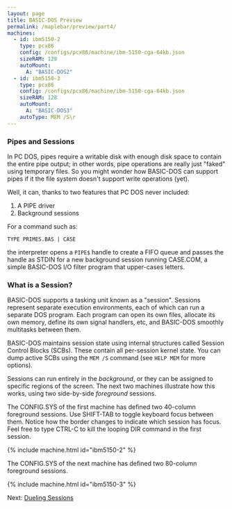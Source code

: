 ```yaml
---
layout: page
title: BASIC-DOS Preview
permalink: /maplebar/preview/part4/
machines:
  - id: ibm5150-2
    type: pcx86
    config: /configs/pcx86/machine/ibm-5150-cga-64kb.json
    sizeRAM: 128
    autoMount:
      A: "BASIC-DOS2"
  - id: ibm5150-3
    type: pcx86
    config: /configs/pcx86/machine/ibm-5150-cga-64kb.json
    sizeRAM: 128
    autoMount:
      A: "BASIC-DOS3"
    autoType: MEM /S\r
---
```


### Pipes and Sessions

In PC DOS, pipes require a writable disk with enough disk space to contain the
entire pipe output; in other words, pipe operations are really just "faked"
using temporary files.  So you might wonder how BASIC-DOS can support pipes if
it the file system doesn't support write operations (yet).

Well, it can, thanks to two features that PC DOS never included:

 1. A PIPE driver
 2. Background sessions

For a command such as:

    TYPE PRIMES.BAS | CASE

the interpreter opens a `PIPE$` handle to create a FIFO queue and passes
the handle as STDIN for a new background session running CASE.COM, a simple
BASIC-DOS I/O filter program that upper-cases letters.

### What is a Session?

BASIC-DOS supports a tasking unit known as a "session".  Sessions represent
separate execution environments, each of which can run a separate DOS program.
Each program can open its own files, allocate its own memory, define its own
signal handlers, etc, and BASIC-DOS smoothly multitasks between them.

BASIC-DOS maintains session state using internal structures called Session
Control Blocks (SCBs).  These contain all per-session kernel state.  You can
dump active SCBs using the `MEM /S` command (see `HELP MEM` for more options).

Sessions can run entirely in the *background*, or they can be assigned to
specific regions of the screen.  The next two machines illustrate how this
works, using two side-by-side *foreground* sessions.

The CONFIG.SYS of the first machine has defined two 40-column foreground
sessions.  Use SHIFT-TAB to toggle keyboard focus between them.  Notice how
the border changes to indicate which session has focus.  Feel free to type
CTRL-C to kill the looping DIR command in the first session.

{% include machine.html id="ibm5150-2" %}

The CONFIG.SYS of the next machine has defined two 80-column foreground
sessions.

{% include machine.html id="ibm5150-3" %}

Next: [Dueling Sessions](../part5/)